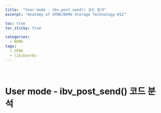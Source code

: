 ```yaml
---
title:  "User mode - ibv_post_send() 코드 분석"
excerpt: "Anatomy of SPDK/NVMe Storage Technology #12"

toc: true
toc_sticky: true

categories:
  - NVMe
tags:
  - SPDK
  - libibverbs
---
```


<br>

# User mode - ibv_post_send() 코드 분석

